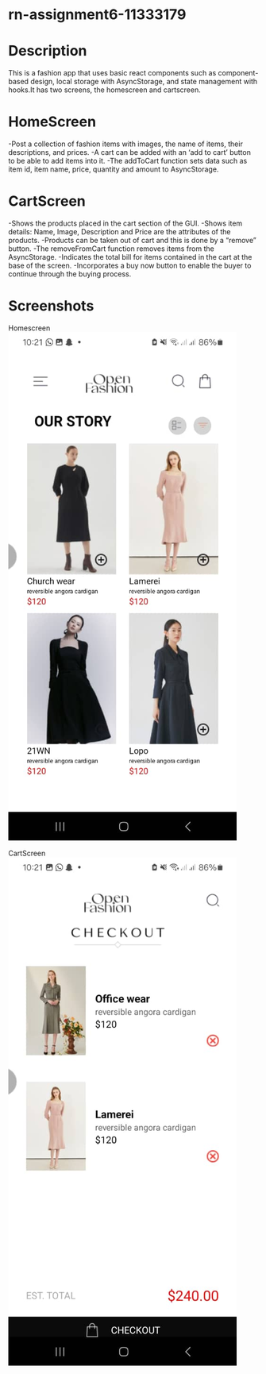 # rn-assignment6-11333179
# Description
This is a fashion app that uses basic react components such as component-based design, local storage with AsyncStorage, and state management with hooks.It has two screens, the homescreen and cartscreen.
 
 # HomeScreen 
 -Post a collection of fashion items with images, the name of items, their descriptions, and prices. 
 -A cart can be added with an ‘add to cart’ button to be able to add items into it. 
 -The addToCart function sets data such as item id, item name, price, quantity and amount to AsyncStorage. 
 
 
 # CartScreen 
 -Shows the products placed in the cart section of the GUI. 
 -Shows item details: Name, Image, Description and Price are the attributes of the products. 
 -Products can be taken out of cart and this is done by a “remove” button. 
 -The removeFromCart function removes items from the AsyncStorage. 
 -Indicates the total bill for items contained in the cart at the base of the screen. 
 -Incorporates a buy now button to enable the buyer to continue through the buying process. 


# Screenshots
Homescreen
![alt text](assets/homeScreen.jpg)

CartScreen
![alt text](assets/cartScreen.jpg)